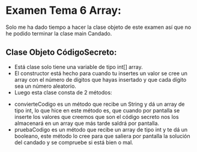 # Examen Tema 6 Array:
Solo me ha dado tiempo a hacer la clase objeto de este examen así que no he podido terminar la clase main Candado.
## Clase Objeto CódigoSecreto:
* Está clase solo tiene una variable de tipo int[] array.
* El constructor está hecho para cuando tu insertes un valor se cree un array con el número de dígitos que hayas insertado y que cada dígito sea un número aleatorio.
* Luego esta clase consta de  2 métodos:
+ convierteCodigo es un método que recibe un String y dá un array de tipo int, lo que hice en este método es, que cuando por pantalla se inserte los valores que creemos que son el código secreto nos los almacenará en un array que más tarde saldrá por pantalla.
+ pruebaCodigo es un método que recibe un array de tipo int y te dá un booleano, este método lo cree para que saliera por pantalla la solución del candado y se compruebe si está bien o mal.